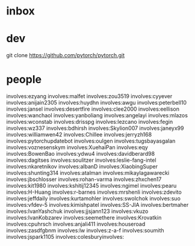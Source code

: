 



# inbox


# dev

git clone https://github.com/pytorch/pytorch.git

# people

involves:ezyang
involves:malfet
involves:zou3519
involves:cyyever
involves:anijain2305
involves:huydhn
involves:awgu
involves:peterbell10
involves:jansel
involves:desertfire
involves:clee2000
involves:eellison
involves:wanchaol
involves:yanboliang
involves:angelayi
involves:mlazos
involves:wconstab
involves:drisspg
involves:lezcano
involves:fegin
involves:wz337
involves:bdhirsh
involves:Skylion007
involves:janeyx99
involves:williamwen42
involves:Chillee
involves:jerryzh168
involves:pytorchupdatebot
involves:oulgen
involves:tugsbayasgalan
involves:voznesenskym
involves:XuehaiPan
involves:eqy
involves:BowenBao
involves:ydwu4
involves:davidberard98
involves:dagitses
involves:soulitzer
involves:leslie-fang-intel
involves:nkaretnikov
involves:albanD
involves:XiaobingSuper
involves:shunting314
involves:atalman
involves:mikaylagawarecki
involves:jbschlosser
involves:rohan-varma
involves:zhxchen17
involves:kit1980
involves:kshitij12345
involves:ngimel
involves:pearu
involves:H-Huang
involves:r-barnes
involves:mrshenli
involves:zdevito
involves:jeffdaily
involves:kurtamohler
involves:swolchok
involves:suo
involves:vfdev-5
involves:kimishpatel
involves:SS-JIA
involves:bertmaher
involves:IvanYashchuk
involves:jjsjann123
involves:vkuzo
involves:IvanKobzarev
involves:seemethere
involves:Krovatkin
involves:cpuhrsch
involves:anjali411
involves:houseroad
involves:zasdfgbnm
involves:lw
involves:z-a-f
involves:soumith
involves:jspark1105
involves:colesburyinvolves: